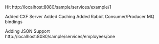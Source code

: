 Hit http://localhost:8080/sample/services/example/1


Added CXF Server
Added Caching
Added Rabbit Consumer/Producer MQ bindings

Adding JSON Support
http://localhost:8080/sample/services/employees/one